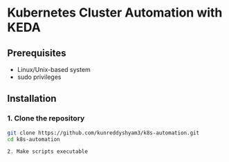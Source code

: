 # Kubernetes Cluster Automation with KEDA

## Prerequisites
- Linux/Unix-based system
- sudo privileges

## Installation

### 1. Clone the repository
```bash
git clone https://github.com/kunreddyshyam3/k8s-automation.git
cd k8s-automation

2. Make scripts executable
